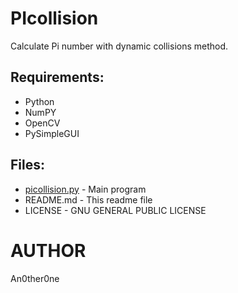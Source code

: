 # PIcollision
Calculate Pi number with dynamic collisions method.

## Requirements:

* Python
* NumPY
* OpenCV
* PySimpleGUI

## Files:
	
* [picollision.py](picollision.py) - Main program
* README.md - This readme file
* LICENSE - GNU GENERAL PUBLIC LICENSE

# AUTHOR
   An0ther0ne
